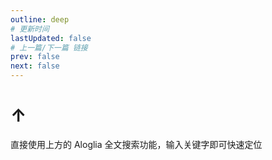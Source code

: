 ```yaml
---
outline: deep
# 更新时间
lastUpdated: false
# 上一篇/下一篇 链接
prev: false
next: false
---
```


# ↑

直接使用上方的 Aloglia 全文搜索功能，输入关键字即可快速定位
